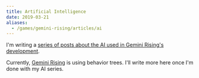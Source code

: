 ```yaml
---
title: Artificial Intelligence
date: 2019-03-21
aliases:
  - /games/gemini-rising/articles/ai
---
```


I'm writing a [series of posts about the AI used in Gemini Rising's development][aiposts].

Currently, [Gemini Rising][gr] is using behavior trees. I'll write more here once I'm done with my AI series.

[aiposts]: /tags/gemini-rising-ai
[gr]: /games/gemini-rising
